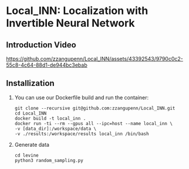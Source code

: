 # Local_INN: Localization with Invertible Neural Network

## Introduction Video

https://github.com/zzangupenn/Local_INN/assets/43392543/9790c0c2-55c8-4c64-88d1-de944bc3ebab

## Installization

1. You can use our Dockerfile build and run the container:
    ```
    git clone --recursive git@github.com:zzangupenn/Local_INN.git
    cd Local_INN
    docker build -t local_inn .
    docker run -ti --rm --gpus all --ipc=host --name local_inn \
    -v [data_dir]:/workspace/data \
    -v ./results:/workspace/results local_inn /bin/bash
    ```

2. Generate data
   ```
   cd levine
   python3 random_sampling.py
   ```

